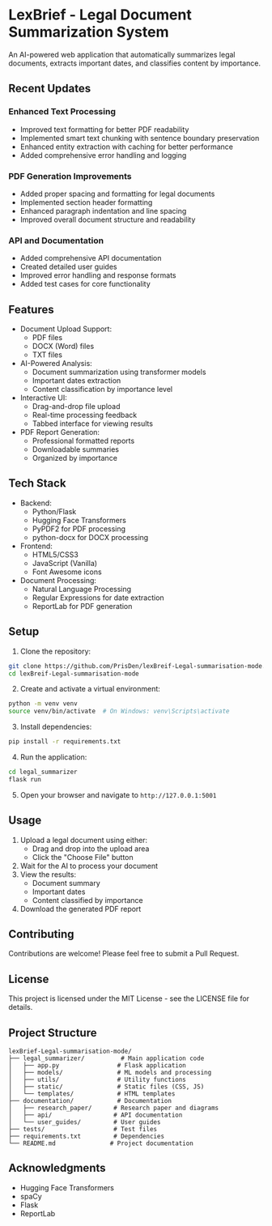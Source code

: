 # LexBrief - Legal Document Summarization System

An AI-powered web application that automatically summarizes legal documents, extracts important dates, and classifies content by importance.

## Recent Updates

### Enhanced Text Processing
- Improved text formatting for better PDF readability
- Implemented smart text chunking with sentence boundary preservation
- Enhanced entity extraction with caching for better performance
- Added comprehensive error handling and logging

### PDF Generation Improvements
- Added proper spacing and formatting for legal documents
- Implemented section header formatting
- Enhanced paragraph indentation and line spacing
- Improved overall document structure and readability

### API and Documentation
- Added comprehensive API documentation
- Created detailed user guides
- Improved error handling and response formats
- Added test cases for core functionality

## Features

* Document Upload Support:  
   * PDF files  
   * DOCX (Word) files  
   * TXT files
* AI-Powered Analysis:  
   * Document summarization using transformer models  
   * Important dates extraction  
   * Content classification by importance level
* Interactive UI:  
   * Drag-and-drop file upload  
   * Real-time processing feedback  
   * Tabbed interface for viewing results
* PDF Report Generation:  
   * Professional formatted reports  
   * Downloadable summaries  
   * Organized by importance

## Tech Stack

* Backend:  
   * Python/Flask  
   * Hugging Face Transformers  
   * PyPDF2 for PDF processing  
   * python-docx for DOCX processing
* Frontend:  
   * HTML5/CSS3  
   * JavaScript (Vanilla)  
   * Font Awesome icons
* Document Processing:  
   * Natural Language Processing  
   * Regular Expressions for date extraction  
   * ReportLab for PDF generation

## Setup

1. Clone the repository:
```bash
git clone https://github.com/PrisDen/lexBreif-Legal-summarisation-mode.git
cd lexBreif-Legal-summarisation-mode
```

2. Create and activate a virtual environment:
```bash
python -m venv venv
source venv/bin/activate  # On Windows: venv\Scripts\activate
```

3. Install dependencies:
```bash
pip install -r requirements.txt
```

4. Run the application:
```bash
cd legal_summarizer
flask run
```

5. Open your browser and navigate to `http://127.0.0.1:5001`

## Usage

1. Upload a legal document using either:  
   * Drag and drop into the upload area  
   * Click the "Choose File" button
2. Wait for the AI to process your document
3. View the results:  
   * Document summary  
   * Important dates  
   * Content classified by importance
4. Download the generated PDF report

## Contributing

Contributions are welcome! Please feel free to submit a Pull Request.

## License

This project is licensed under the MIT License - see the LICENSE file for details.

## Project Structure

```
lexBrief-Legal-summarisation-mode/
├── legal_summarizer/          # Main application code
│   ├── app.py                # Flask application
│   ├── models/               # ML models and processing
│   ├── utils/                # Utility functions
│   ├── static/               # Static files (CSS, JS)
│   └── templates/            # HTML templates
├── documentation/            # Documentation
│   ├── research_paper/      # Research paper and diagrams
│   ├── api/                 # API documentation
│   └── user_guides/         # User guides
├── tests/                   # Test files
├── requirements.txt         # Dependencies
└── README.md               # Project documentation
```

## Acknowledgments

- Hugging Face Transformers
- spaCy
- Flask
- ReportLab

